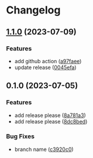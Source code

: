 # Changelog

## [1.1.0](https://github.com/nikhilmakhijani/actiontest/compare/v1.0.0...v1.1.0) (2023-07-09)


### Features

* add github action ([a97faee](https://github.com/nikhilmakhijani/actiontest/commit/a97faeeafe0301a0610c0b38146a0b6f3b1d87c1))
* update release ([0045efa](https://github.com/nikhilmakhijani/actiontest/commit/0045efa7e91293a4f2de745c468388d84a218b72))

## 0.1.0 (2023-07-05)


### Features

* add release please ([8a781a3](https://github.com/nikhilmakhijani/actiontest/commit/8a781a3cc8af6972e759c20818009434f0e3e9a7))
* add release please ([8dc8bed](https://github.com/nikhilmakhijani/actiontest/commit/8dc8bed24691c52a4b69d76abdb59119268afb5e))


### Bug Fixes

* branch name ([c3920c0](https://github.com/nikhilmakhijani/actiontest/commit/c3920c088ddebfa97c6bcd59bae9a08207a53c3d))
